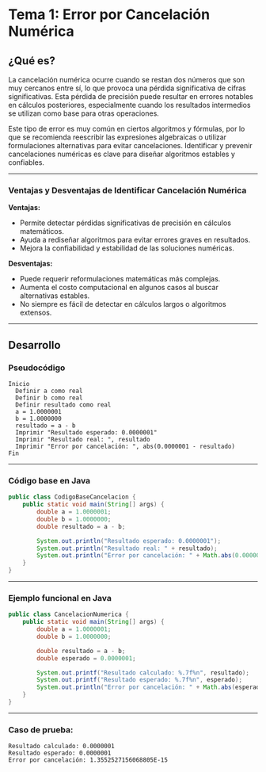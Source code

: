 
# Tema 1: Error por Cancelación Numérica

## ¿Qué es?

La cancelación numérica ocurre cuando se restan dos números que son muy cercanos entre sí, lo que provoca una pérdida significativa de cifras significativas. Esta pérdida de precisión puede resultar en errores notables en cálculos posteriores, especialmente cuando los resultados intermedios se utilizan como base para otras operaciones.

Este tipo de error es muy común en ciertos algoritmos y fórmulas, por lo que se recomienda reescribir las expresiones algebraicas o utilizar formulaciones alternativas para evitar cancelaciones. Identificar y prevenir cancelaciones numéricas es clave para diseñar algoritmos estables y confiables.

---

### Ventajas y Desventajas de Identificar Cancelación Numérica

**Ventajas:**
- Permite detectar pérdidas significativas de precisión en cálculos matemáticos.
- Ayuda a rediseñar algoritmos para evitar errores graves en resultados.
- Mejora la confiabilidad y estabilidad de las soluciones numéricas.

**Desventajas:**
- Puede requerir reformulaciones matemáticas más complejas.
- Aumenta el costo computacional en algunos casos al buscar alternativas estables.
- No siempre es fácil de detectar en cálculos largos o algoritmos extensos.

---

## Desarrollo

### Pseudocódigo

```text
Inicio
  Definir a como real
  Definir b como real
  Definir resultado como real
  a = 1.0000001
  b = 1.0000000
  resultado = a - b
  Imprimir "Resultado esperado: 0.0000001"
  Imprimir "Resultado real: ", resultado
  Imprimir "Error por cancelación: ", abs(0.0000001 - resultado)
Fin
```

---

### Código base en Java

```java
public class CodigoBaseCancelacion {
    public static void main(String[] args) {
        double a = 1.0000001;
        double b = 1.0000000;
        double resultado = a - b;

        System.out.println("Resultado esperado: 0.0000001");
        System.out.println("Resultado real: " + resultado);
        System.out.println("Error por cancelación: " + Math.abs(0.0000001 - resultado));
    }
}
```

---

### Ejemplo funcional en Java

```java
public class CancelacionNumerica {
    public static void main(String[] args) {
        double a = 1.0000001;
        double b = 1.0000000;

        double resultado = a - b;
        double esperado = 0.0000001;

        System.out.printf("Resultado calculado: %.7f%n", resultado);
        System.out.printf("Resultado esperado: %.7f%n", esperado);
        System.out.println("Error por cancelación: " + Math.abs(esperado - resultado));
    }
}
```

---

### Caso de prueba:

```text
Resultado calculado: 0.0000001
Resultado esperado: 0.0000001
Error por cancelación: 1.3552527156068805E-15
```

